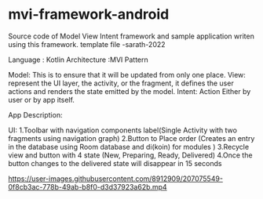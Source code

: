 # mvi-framework-android
Source code of Model View Intent framework and sample application writen using this framework.
template file -sarath-2022

Language : Kotlin
Architecture :MVI Pattern

Model: This is  to ensure that it will be updated from only one place.
View: represent the UI layer, the activity, or the fragment, it defines the user actions and renders the state emitted by the model.
Intent: Action Either by user or by app itself.

App Description:

UI:
1.Toolbar with navigation components label(Single Activity with two fragments using navigation graph)
2.Button to Place order (Creates an entry in the database using Room database and di(koin) for modules )
3.Recycle view and button with 4 state (New, Preparing, Ready, Delivered)
4.Once the button changes to the delivered state will disappear in 15 seconds


https://user-images.githubusercontent.com/8912909/207075549-0f8cb3ac-778b-49ab-b8f0-d3d37923a62b.mp4

